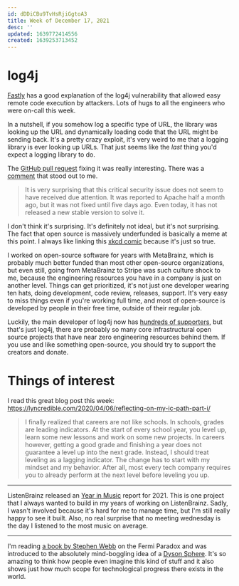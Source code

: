 ```yaml
---
id: dDDiCBu9TvHsRjiGgtoA3
title: Week of December 17, 2021
desc: ''
updated: 1639772414556
created: 1639253713452
---
```


# log4j

[Fastly](https://www.fastly.com/blog/digging-deeper-into-log4shell-0day-rce-exploit-found-in-log4j) has a good explanation of the log4j vulnerability that allowed easy remote code execution by attackers. Lots of hugs to all the engineers who were on-call this week.

In a nutshell, if you somehow log a specific type of URL, the library was looking up the URL and dynamically loading code that the URL might be sending back. It's a pretty crazy exploit, it's very weird to me that a logging library is ever looking up URLs. That just seems like the *last* thing you'd expect a logging library to do.

The [GitHub pull request](https://github.com/apache/logging-log4j2/pull/608) fixing it was really interesting. There was a [comment](https://github.com/apache/logging-log4j2/pull/608#issuecomment-990065982) that stood out to me.

>It is very surprising that this critical security issue does not seem to have received due attention. It was reported to Apache half a month ago, but it was not fixed until five days ago. Even today, it has not released a new stable version to solve it.

I don't think it's surprising. It's definitely not ideal, but it's not surprising. The fact that open source is massively underfunded is basically a meme at this point. I always like linking this [xkcd comic](https://xkcd.com/2347/) because it's just so true.

I worked on open-source software for years with MetaBrainz, which is probably much better funded than most other open-source organizations, but even still, going from MetaBrainz to Stripe was such culture shock to me, because the engineering resources you have in a company is just on another level. Things can get prioritized, it's not just one developer wearing ten hats, doing development, code review, releases, support. It's very easy to miss things even if you're working full time, and most of open-source is developed by people in their free time, outside of their regular job.

Luckily, the main developer of log4j now has [hundreds of supporters](https://github.com/sponsors/rgoers), but that's just log4j, there are probably so many core infrastructural open source projects that have near zero engineering resources behind them. If you use and like something open-source, you should try to support the creators and donate.


# Things of interest

I read this great blog post this week: https://lyncredible.com/2020/04/06/reflecting-on-my-ic-path-part-i/

>I finally realized that careers are not like schools. In schools, grades are leading indicators. At the start of every school year, you level up, learn some new lessons and work on some new projects. In careers however, getting a good grade and finishing a year does not guarantee a level up into the next grade. Instead, I should treat leveling as a lagging indicator. The change has to start with my mindset and my behavior. After all, most every tech company requires you to already perform at the next level before leveling you up.

-------------------

ListenBrainz released an [Year in Music](https://listenbrainz.org/user/iliekcomputers/year-in-music/) report for 2021. This is one project that I always wanted to build in my years of working on ListenBrainz. Sadly, I wasn't involved because it's hard for me to manage time, but I'm still really happy to see it built. Also, no real surprise that no meeting wednesday is the day I listened to the most music on average.

----------------------

I'm reading [a book by Stephen Webb](https://www.amazon.in/gp/product/B00XVTG1NC/ref=ppx_yo_dt_b_d_asin_title_o01?ie=UTF8&psc=1) on the Fermi Paradox and was introduced to the absolutely mind-boggling idea of a [Dyson Sphere](https://en.wikipedia.org/wiki/Dyson_sphere). It's so amazing to think how people even imagine this kind of stuff and it also shows just how much scope for technological progress there exists in the world.
